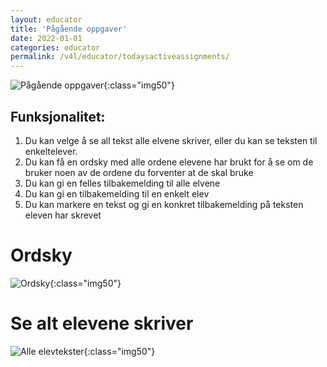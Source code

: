 ```yaml
---
layout: educator
title: 'Pågående oppgaver'
date: 2022-01-01
categories: educator
permalink: /v4l/educator/todaysactiveassignments/
---
```



![Pågående oppgaver](https://help.v4l.no//assets/img/educator/ongoing1.png){:class="img50"}


## Funksjonalitet:

1. Du kan velge å se all tekst alle elvene skriver, eller du kan se teksten til enkeltelever.
2. Du kan få en ordsky med alle ordene elevene har brukt for å se om de bruker noen av de ordene du forventer at de skal bruke
3. Du kan gi en felles tilbakemelding til alle elvene
4. Du kan gi en tilbakemelding til en enkelt elev
5. Du kan markere en tekst og gi en konkret tilbakemelding på teksten eleven har skrevet

# Ordsky 


![Ordsky](https://help.v4l.no//assets/img/educator/ongoing2.png){:class="img50"}

# Se alt elevene skriver


![Alle elevtekster](https://help.v4l.no//assets/img/educator/ongoing3.png){:class="img50"}
